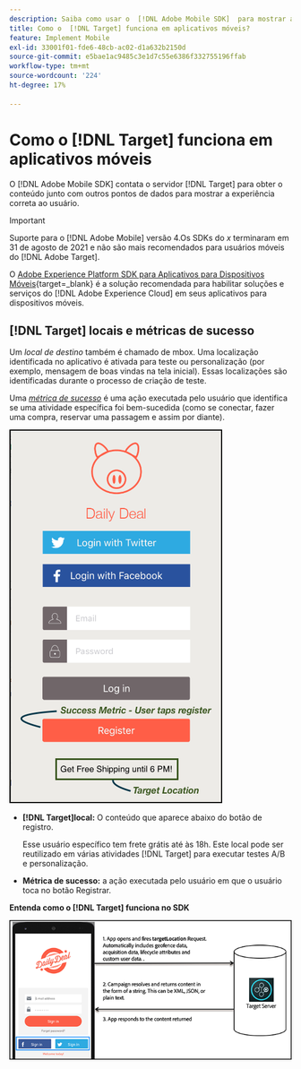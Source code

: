 ```yaml
---
description: Saiba como usar o  [!DNL Adobe Mobile SDK]  para mostrar as experiências ideais aos visitantes do aplicativo móvel.
title: Como o  [!DNL Target] funciona em aplicativos móveis?
feature: Implement Mobile
exl-id: 33001f01-fde6-48cb-ac02-d1a632b2150d
source-git-commit: e5bae1ac9485c3e1d7c55e6386f332755196ffab
workflow-type: tm+mt
source-wordcount: '224'
ht-degree: 17%

---
```


# Como o [!DNL Target] funciona em aplicativos móveis

O [!DNL Adobe Mobile SDK] contata o servidor [!DNL Target] para obter o conteúdo junto com outros pontos de dados para mostrar a experiência correta ao usuário.

>[!IMPORTANT]
>
>Suporte para o [!DNL Adobe Mobile] versão 4.Os SDKs do *x* terminaram em 31 de agosto de 2021 e não são mais recomendados para usuários móveis do [!DNL Adobe Target].
>
>O [Adobe Experience Platform SDK para Aplicativos para Dispositivos Móveis](https://developer.adobe.com/client-sdks/documentation/){target=_blank} é a solução recomendada para habilitar soluções e serviços do [!DNL Adobe Experience Cloud] em seus aplicativos para dispositivos móveis.

## [!DNL Target] locais e métricas de sucesso

Um *local de destino* também é chamado de mbox. Uma localização identificada no aplicativo é ativada para teste ou personalização (por exemplo, mensagem de boas vindas na tela inicial). Essas localizações são identificadas durante o processo de criação de teste.

Uma *[métrica de sucesso](https://experienceleague.adobe.com/docs/target/using/activities/success-metrics/success-metrics.html)* é uma ação executada pelo usuário que identifica se uma atividade específica foi bem-sucedida (como se conectar, fazer uma compra, reservar uma passagem e assim por diante).

![alt imagem](assets/mobile-target-location.png)

* **[!DNL Target]local:** O conteúdo que aparece abaixo do botão de registro.

  Esse usuário específico tem frete grátis até às 18h. Este local pode ser reutilizado em várias atividades [!DNL Target] para executar testes A/B e personalização.

* **Métrica de sucesso:** a ação executada pelo usuário em que o usuário toca no botão Registrar.

**Entenda como o [!DNL Target] funciona no SDK**

![alt imagem](assets/how-target-mobile-works.png)
